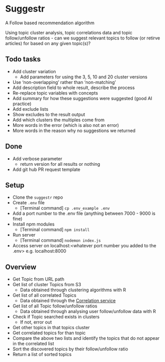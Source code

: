 # Suggestr

A Follow based recommendation algorithm

Using topic cluster analysis, topic correlations data and topic follow/unfollow ratios - can we suggest relevant topics to follow (or retirve articles) for based on any given topic(s)?

## Todo tasks

-   Add cluster variation
    -   Add parameters for using the 3, 5, 10 and 20 cluster versions
-   Use ‘non-overlapping’ rather than ‘non-matching’
-   Add description field to whole result, describe the process
-   Re-replace topic variables with concepts
-   Add summary for how these suggestions were suggested (good AI practice)
-   Add exclude lists
-   Show excludes to the result output
-   Add which clusters the multiples come from
-   More words in the error (which is also not an error)
-   More words in the reason why no suggestions we returned

## Done

-   Add verbose parameter
    -   return version for all results or nothing
-   Add git hub PR request template

## Setup

-   Clone the `suggestr` repo
-   Create `.env` file
    -   [Terminal command] `cp .env_example .env`
-   Add a port number to the .env file (anything between 7000 - 9000 is fine)
-   Install npm modules
    -   [Terminal command] `npm install`
-   Run server
    -   [Terminal command] `nodemon index.js`
-   Access server on localhost:<whatever port number you added to the .env> e.g. localhost:8000

## Overview

-   Get Topic from URL path
-   Get list of cluster Topics from S3
    -   Data obtained through clustering algorithms with R
-   Get list of all correlated Topics
    -   Data obtained through the [Correlation service](http://ftlabs-correlations-topics.herokuapp.com/allCoocs)
-   Get list of all Topic follow/unfollow ratios
    -   Data obtained through analysing user follow/unfollow data with R
-   Check if Topic searched exists in clusters
    -   If not, error out
-   Get other topics in that topics cluster
-   Get correlated topics for than topic
-   Compare the above two lists and identify the topics that do not appear in the correlated list
-   Sort the discovered topics by their follow/unfollow ratio
-   Return a list of sorted topics
